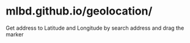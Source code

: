 # mlbd.github.io/geolocation/
Get address to Latitude and Longitude by search address and drag the marker
